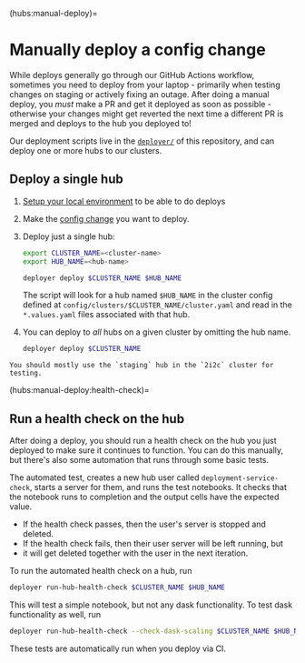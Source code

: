 (hubs:manual-deploy)=
# Manually deploy a config change

While deploys generally go through our GitHub Actions workflow, sometimes you
need to deploy from your laptop - primarily when testing changes on staging or
actively fixing an outage. After doing a manual deploy, you *must* make a PR and
get it deployed as soon as possible - otherwise your changes might get reverted
the next time a different PR is merged and deploys to the hub you deployed to!

Our deployment scripts live in the [`deployer/`](https://github.com/2i2c-org/infrastructure/tree/HEAD/deployer/)
of this repository, and can deploy one or more hubs to our clusters.

## Deploy a single hub

1. [Setup your local environment](tutorials:setup) to be able to do deploys

2. Make the [config change](../../../topic/infrastructure/config.md) you want to deploy.

3. Deploy just a single hub:

   ```bash
   export CLUSTER_NAME=<cluster-name>
   export HUB_NAME=<hub-name>
   ```

   ```bash
   deployer deploy $CLUSTER_NAME $HUB_NAME
   ```

   The script will look for a hub named `$HUB_NAME` in the cluster config
   defined at `config/clusters/$CLUSTER_NAME/cluster.yaml` and read in the `*.values.yaml` files associated with that hub.

4. You can deploy to *all* hubs on a given cluster by omitting the hub name.

   ```bash
   deployer deploy $CLUSTER_NAME
   ```

```{note}
You should mostly use the `staging` hub in the `2i2c` cluster for testing.
```

(hubs:manual-deploy:health-check)=
## Run a health check on the hub

After doing a deploy, you should run a health check on the hub you just
deployed to make sure it continues to function. You can do this manually, but
there's also some automation that runs through some basic tests.

The automated test, creates a new hub user called `deployment-service-check`, starts a
server for them, and runs the test notebooks.  It checks that the notebook
runs to completion and the output cells have the expected value.

* If the health check passes, then the user's server is stopped and deleted.
* If the health check fails, then their user server will be left running, but
* it will get deleted together with the user in the next iteration.

To run the automated health check on a hub, run

```bash
deployer run-hub-health-check $CLUSTER_NAME $HUB_NAME
```

This will test a simple notebook, but not any dask functionality. To test dask
functionality as well, run

```bash
deployer run-hub-health-check --check-dask-scaling $CLUSTER_NAME $HUB_NAME
```

These tests are automatically run when you deploy via CI.
